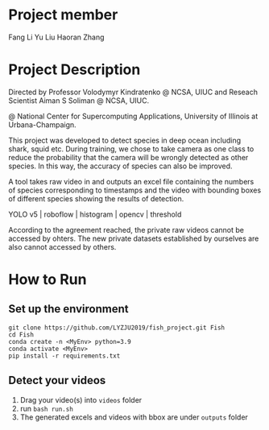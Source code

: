 # Project member

Fang Li
Yu Liu
Haoran Zhang

# Project Description

Directed by Professor Volodymyr Kindratenko @ NCSA, UIUC and Reseach Scientist Aiman S Soliman @ NCSA, UIUC.

@ National Center for Supercomputing Applications, University of Illinois at Urbana-Champaign.

This project was developed to detect species in deep ocean including shark, squid etc. During training, we chose to take camera as one class to         reduce the probability that the camera will be wrongly detected as other species. In this way, the accuracy of species can also be improved. 

A tool takes raw video in and outputs an excel file containing the numbers of species corresponding to timestamps and the video with bounding boxes     of different species showing the results of detection.

YOLO v5 | roboflow | histogram | opencv | threshold 

According to the agreement reached, the private raw videos cannot be accessed by ohters. The new private datasets established by ourselves are also     cannot accessed by others.

# How to Run

## Set up the environment
```
git clone https://github.com/LYZJU2019/fish_project.git Fish
cd Fish
conda create -n <MyEnv> python=3.9
conda activate <MyEnv>
pip install -r requirements.txt
```

## Detect your videos
1. Drag your video(s) into `videos` folder
2. run `bash run.sh`
3. The generated excels and videos with bbox are under `outputs` folder
